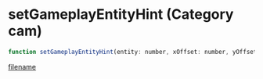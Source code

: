 # setGameplayEntityHint (Category cam)

```js
function setGameplayEntityHint(entity: number, xOffset: number, yOffset: number, zOffset: number, p4: boolean, duration: number, fadeInTime: number, fadeOutTime: number, flags: number): void
```

[filename](setGameplayEntityHint_m.md ':include')
